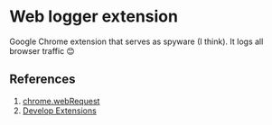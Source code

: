 # Web logger extension

Google Chrome extension that serves as spyware (I think). It logs all browser traffic :blush:

## References
1. [chrome.webRequest](https://developer.chrome.com/extensions/webRequest)
2. [Develop Extensions](https://developer.chrome.com/extensions/devguide)
